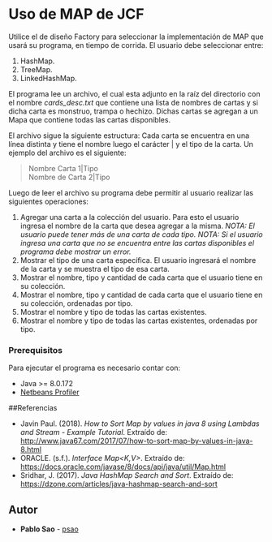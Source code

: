 # Uso de MAP de JCF

Utilice el de diseño Factory para seleccionar la implementación de MAP que usará su programa, en tiempo de corrida. El usuario debe seleccionar entre: 
1. HashMap. 
2. TreeMap. 
3. LinkedHashMap. 
 
El programa lee un archivo, el cual esta adjunto en la raíz del directorio con el nombre _*cards_desc.txt*_ que contiene una lista de nombres de cartas y si dicha carta es monstruo, trampa o hechizo. Dichas cartas se agregan a un Mapa que contiene todas las cartas disponibles. 
 
El archivo sigue la siguiente estructura: Cada carta se encuentra en una línea distinta y tiene el nombre luego el carácter | y el tipo de la carta. Un ejemplo del archivo es el siguiente: 
 
> Nombre Carta 1|Tipo  
> Nombre de Carta 2|Tipo


 
Luego de leer el archivo su programa debe permitir al usuario realizar las siguientes operaciones: 
 
1. Agregar una carta a la colección del usuario. Para esto el usuario ingresa el nombre de la carta que desea agregar a la misma. 
   *NOTA:* _El usuario puede tener más de una carta de cada tipo._ 
   *NOTA:* _Si el usuario ingresa una carta que no se encuentra entre las cartas disponibles el programa debe mostrar un error._ 
2. Mostrar el tipo de una carta específica. El usuario ingresará el nombre de la carta y se muestra el tipo de esa carta. 
3. Mostrar el nombre, tipo y cantidad de cada carta que el usuario tiene en su colección. 
4. Mostrar el nombre, tipo y cantidad de cada carta que el usuario tiene en su colección, ordenadas por tipo. 
5. Mostrar el nombre y tipo de todas las cartas existentes. 
6. Mostrar el nombre y tipo de todas las cartas existentes, ordenadas por tipo. 

### Prerequisitos

Para ejecutar el programa es necesario contar con:

* Java >= 8.0.172
* [Netbeans Profiler](https://profiler.netbeans.org/)


##Referencias

* Javin Paul. (2018). _How to Sort Map by values in java 8 using Lambdas and Stream - Example Tutorial_. Extraído de: http://www.java67.com/2017/07/how-to-sort-map-by-values-in-java-8.html
* ORACLE. (s.f.). _Interface Map<K,V>_. Extraído de: https://docs.oracle.com/javase/8/docs/api/java/util/Map.html
* Sridhar, J. (2017). _Java HashMap Search and Sort_. Extraído de: https://dzone.com/articles/java-hashmap-search-and-sort

## Autor

* **Pablo Sao** - [psao](https://github.com/psao)